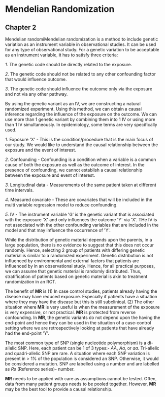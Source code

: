 # Mendelian Randomization #
## Chapter 2 ##

Mendelian randomiMendelian randomization is a method to include genetic variation as an instrument variable in observational studies. It can be used for any type of observational study. For a genetic variation to be acceptable as an instrument variable, it has to satisfy three criteria:

*1*. The genetic code should be directly related to the exposure.

*2*. The genetic code should not be related to any other confounding factor 
	that would influence outcome.

*3*. The genetic code should influence the outcome only via the exposure and not via any other pathway. 

By using the genetic variant as an IV, we are constructing a natural randomized experiment. Using this method, we can obtain a causal inference regarding the influence of the exposure on the outcome. We can use more than 1 genetic variant by combining them into 1 IV or using more than 1 IV simultaneously. In epidemiology, some terms are very specifically used.

*1*. Exposure 'X' - This is the condition/procedure that is the main focus of our study. We would like to understand the causal relationship between the exposure and the event of interest. 

*2*. Confounding - Confounding is a condition when a variable is a common cause of both the exposure as well as the outcome of interest. In the presence of confounding, we cannot establish a causal relationship between the exposure and event of interest. 

*3.* Longitudinal data - Measurements of the same patient taken at different time intervals.

*4*. Measured covariate - These are covariates that will be included in the multi variable regression model to reduce confounding.

*5*. IV - The instrument variable 'G' is the genetic variant that is associated with the exposure 'X' and only influences the outcome 'Y' via 'X'. THe IV is not associated with the other confounding variables that are included in the model and that may influence the occurrence of 'Y'.

While the distribution of genetic material depends upon the parents, in a large population, there is no evidence to suggest that this does not occur randomly. Hence, selecting 2 group of patients with differing genetic material is similar to a randomized experiment. Genetic distribution is not influenced by environmental and external factors that patients are influenced by in an observational study. Hence, for all practical purposes, we can assume that genetic material is randomly distributed. Thus, stratification of patients based on genetic material is akin to treatment randomization in an RCT. 

The benefit of **MR** is (1) In case control studies, patients already having the disease may have reduced exposure. Especially if patients have a situation where they may have the disease but this is still subclinical. (2) The other situation where **MR** is very useful is when the measurement of the exposure is very expensive, or not practical. **MR** is protected from reverse confounding. In **MR**, the genetic variants do not depend upon the having the end-point and hence they can be used in the situation of a case-control setting where we are retrospectively looking at patients that have already had the end-point 'Y'. 

The most common type of SNP (single nucleotide polymorphism) is a di-allelic SNP. Here, each patient can be 1 of 3 types:- *AA*, *Aa*, or *aa*. Tri-allelic and quadri-allelic SNP are rare. A situation where each SNP variation is present in > 1% of the population is considered an SNP. Otherwise, it would be considered a mutation. SNP are labelled using a number and are labelled as *Rs* (Reference series)- number.

**MR** needs to be applied with care as assumptions cannot be tested. Often, data from many patient groups needs to be pooled together. However, **MR** may be the best tool to provide a causal relationship. 





